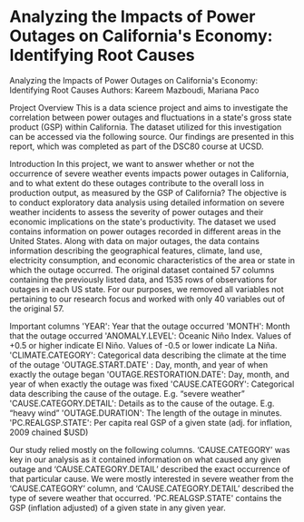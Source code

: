 # Analyzing the Impacts of Power Outages on California's Economy: Identifying Root Causes

Analyzing the Impacts of Power Outages on California's Economy: Identifying Root Causes
Authors: Kareem Mazboudi, Mariana Paco

Project Overview
This is a data science project and aims to investigate the correlation between power outages and fluctuations in a state's gross state product (GSP) within California. The dataset utilized for this investigation can be accessed via the following source. Our findings are presented in this report, which was completed as part of the DSC80 course at UCSD.

Introduction
In this project, we want to answer whether or not the occurrence of severe weather events impacts power outages in California, and to what extent do these outages contribute to the overall loss in production output, as measured by the GSP of California? The objective is to conduct exploratory data analysis using detailed information on severe weather incidents to assess the severity of power outages and their economic implications on the state's productivity. The dataset we used contains information on power outages recorded in different areas in the United States. Along with data on major outages, the data contains information describing the geographical features, climate, land use, electricity consumption, and economic characteristics of the area or state in which the outage occurred. The original dataset contained 57 columns containing the previously listed data, and 1535 rows of observations for outages in each US state. For our purposes, we removed all variables not pertaining to our research focus and worked with only 40 variables out of the original 57. 

Important columns 
'YEAR': Year that the outage occurred 
'MONTH': Month that the outage occurred
'ANOMALY.LEVEL': Oceanic Niño Index. Values of +0.5 or higher indicate El Niño. Values of -0.5 or lower indicate La Niña.
'CLIMATE.CATEGORY': Categorical data describing the climate at the time of the outage
'OUTAGE.START.DATE' : Day, month, and year of when exactly the outage began
'OUTAGE.RESTORATION.DATE': Day, month, and year of when exactly the outage was fixed
'CAUSE.CATEGORY': Categorical data describing the cause of the outage. E.g. “severe weather”
'CAUSE.CATEGORY.DETAIL': Details as to the cause of the outage. E.g. “heavy wind”
'OUTAGE.DURATION': The length of the outage in minutes.
'PC.REALGSP.STATE': Per capita real GSP of a given state (adj. for inflation, 2009 chained $USD)

Our study relied mostly on the following columns. ‘CAUSE.CATEGORY’ was key in our analysis as it contained information on what caused any given outage and ‘CAUSE.CATEGORY.DETAIL’  described the exact occurrence of that particular cause. We were mostly interested in severe weather from the ‘CAUSE.CATEGORY’ column, and ‘CAUSE.CATEGORY.DETAIL’ described the type of severe weather that occurred. 'PC.REALGSP.STATE' contains the GSP (inflation adjusted) of a given state in any given year.
